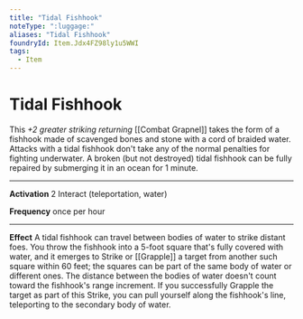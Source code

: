 ```yaml
---
title: "Tidal Fishhook"
noteType: ":luggage:"
aliases: "Tidal Fishhook"
foundryId: Item.Jdx4FZ98ly1u5WWI
tags:
  - Item
---
```


# Tidal Fishhook

This _+2 greater striking returning_ [[Combat Grapnel]] takes the form of a fishhook made of scavenged bones and stone with a cord of braided water. Attacks with a tidal fishhook don't take any of the normal penalties for fighting underwater. A broken (but not destroyed) tidal fishhook can be fully repaired by submerging it in an ocean for 1 minute.

* * *

**Activation** 2 Interact (teleportation, water)

**Frequency** once per hour

* * *

**Effect** A tidal fishhook can travel between bodies of water to strike distant foes. You throw the fishhook into a 5-foot square that's fully covered with water, and it emerges to Strike or [[Grapple]] a target from another such square within 60 feet; the squares can be part of the same body of water or different ones. The distance between the bodies of water doesn't count toward the fishhook's range increment. If you successfully Grapple the target as part of this Strike, you can pull yourself along the fishhook's line, teleporting to the secondary body of water.
